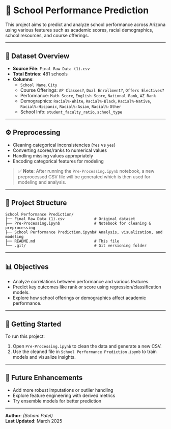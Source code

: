 # 🏫 School Performance Prediction

This project aims to predict and analyze school performance across Arizona using various features such as academic scores, racial demographics, school resources, and course offerings.

---

## 📂 Dataset Overview

- **Source File**: `Final Raw Data (1).csv`
- **Total Entries**: 481 schools
- **Columns**:
  - `School Name`, `City`
  - Course Offerings: `AP Classes?`, `Dual Enrollment?`, `Offers Electives?`
  - Performance: `Math Score`, `English Score`, `National Rank`, `AZ Rank`
  - Demographics: `Racial%-White`, `Racial%-Black`, `Racial%-Native`, `Racial%-Hispanic`, `Racial%-Asian`, `Racial%-Other`
  - School Info: `student_faculty_ratio`, `school_type`

---

## ⚙️ Preprocessing

- Cleaning categorical inconsistencies (`Yes` vs `yes`)
- Converting scores/ranks to numerical values
- Handling missing values appropriately
- Encoding categorical features for modeling

> ✅ **Note**: After running the `Pre-Processing.ipynb` notebook, a new preprocessed CSV file will be generated which is then used for modeling and analysis.

---

## 📁 Project Structure

```
School Performance Prediction/
├── Final Raw Data (1).csv             # Original dataset
├── Pre-Processing.ipynb               # Notebook for cleaning & preprocessing
├── School Performance Prediction.ipynb# Analysis, visualization, and modeling
├── README.md                          # This file
└── .git/                              # Git versioning folder
```

---

## 📊 Objectives

- Analyze correlations between performance and various features.
- Predict key outcomes like rank or score using regression/classification models.
- Explore how school offerings or demographics affect academic performance.

---

## 🚀 Getting Started

To run this project:
1. Open `Pre-Processing.ipynb` to clean the data and generate a new CSV.
2. Use the cleaned file in `School Performance Prediction.ipynb` to train models and visualize insights.

---

## 🧠 Future Enhancements

- Add more robust imputations or outlier handling
- Explore feature engineering with derived metrics
- Try ensemble models for better prediction

---

**Author**: *(Soham Patel)*  
**Last Updated**: March 2025
